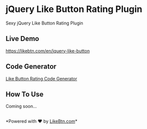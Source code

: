 # jQuery Like Button Rating Plugin
Sexy jQuery Like Button Rating Plugin

## Live Demo
<a href="https://likebtn.com/en/jquery-like-button" title="jQuery Like Button Rating Plugin">https://likebtn.com/en/jquery-like-button</a>

## Code Generator

[Like Button Rating Code Generator](https://likebtn.com/en/like-button-generator)

## How To Use 

Coming soon...

<br/>
*Powered with ♥ by <a href="https://likebtn.com" title="Like Button Rating for Website">LikeBtn.com</a>*